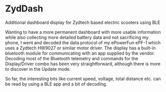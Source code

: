 # ZydDash
Additional dashboard display for Zydtech based electric scooters using BLE

Wanting to have a more permanent dashboard with more usable information while also collecting more detailed battery data and not sacrificing my phone, I went and decoded the data protocol of my ePowerFun ePF-1 which uses a Zydtech HW9027 or similar motor driver. The display has a built-in bluetooth module for communicating with an app supplied by the vendor.
Decoding most of the Bluetooth telemetry and commands for the Display/Driver combo has been very straightforward, although there is more to discover in the Update mode. 

So far, the interesting bits like current speed, voltage, total distance etc. can be read by using a BLE app and a bit of decoding.